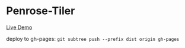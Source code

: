 # Penrose-Tiler

[Live Demo](https://edricy.github.io/Penrose-Tiler)

deploy to gh-pages: `git subtree push --prefix dist origin gh-pages`
